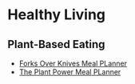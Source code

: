 # Healthy Living
## Plant-Based Eating
* [Forks Over Knives Meal PLanner](https://www.forksoverknives.com/meal-planner/)
* [The Plant Power Meal PLanner](https://meals.richroll.com/)
